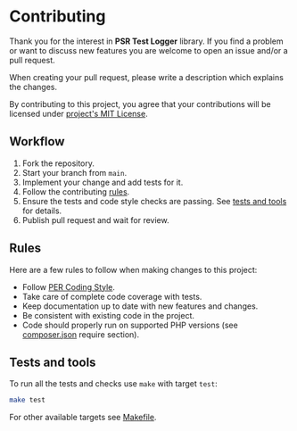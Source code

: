 # Contributing

Thank you for the interest in **PSR Test Logger** library. If you find a problem or want to discuss new features you are welcome to open an issue and/or a pull request.

When creating your pull request, please write a description which explains the changes.

By contributing to this project, you agree that your contributions will be licensed under [project's MIT License](./LICENSE).

## Workflow
1. Fork the repository.
2. Start your branch from `main`.
3. Implement your change and add tests for it.
4. Follow the contributing [rules](#rules).
5. Ensure the tests and code style checks are passing. See [tests and tools](#tests-and-tools) for details.
6. Publish pull request and wait for review.

## Rules
Here are a few rules to follow when making changes to this project:
- Follow [PER Coding Style](https://www.php-fig.org/per/coding-style/).
- Take care of complete code coverage with tests.
- Keep documentation up to date with new features and changes.
- Be consistent with existing code in the project.
- Code should properly run on supported PHP versions (see [composer.json](./composer.json) require section).

## Tests and tools
To run all the tests and checks use `make` with target `test`:
```bash
make test
```

For other available targets see [Makefile](./Makefile).
